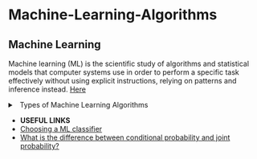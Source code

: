 # Machine-Learning-Algorithms

## Machine Learning

Machine learning (ML) is the scientific study of algorithms and statistical models that computer systems use in order to perform a specific task effectively without using explicit instructions, relying on patterns and inference instead. [Here](https://en.wikipedia.org/wiki/Machine_learning)
 
 <details> 
 <summary> 
 <a class="btnfire small stroke"><em class="fas fa-chevron-circle-down"></em>&nbsp;&nbsp;Types of Machine Learning Algorithms</a> 
 </summary>
  
  - [**Supervised learning**](https://github.com/arpitj07/Machine-Learning-Journey/blob/master/README.md#supervised-learning)
    - Nearest Neighbor
    - Naive Bayes
    - Decision Trees
    - Linear Regression
    - Support Vector Machines (SVM)
    - Neural Networks
    
    
  - [**Unsupervised Learning**](https://github.com/arpitj07/Machine-Learning-Journey/blob/master/README.md#unsupervised-learning)
    - Clustering
     - hierarchical clustering
     - k-means
     - mixture models
     - DBSCAN
     - OPTICS algorithm
    - Anomaly detection
     - Local Outlier Factor
    - Neural Networks
     - Autoencoders
     - Deep Belief Nets
     - Hebbian Learning
     - Generative Adversarial Networks
     - Self-organizing map
   Approaches for learning latent variable models such as
     - Expectation–maximization algorithm (EM)
     - Method of moments
    - Blind signal separation techniques
      - Principal component analysis
      - Independent component analysis
      - Non-negative matrix factorization
      - Singular value decomposition
      
      
  - [**Semi-supervised Learning**](https://github.com/arpitj07/Machine-Learning-Journey/blob/master/README.md#semi-supervised-learning)
  - [**Reinforcement Learning**](https://github.com/arpitj07/Machine-Learning-Journey/blob/master/README.md#reinforcement-learning)
    - Q-Learning
    - Temporal Difference (TD)
    - Deep Adversarial Networks
 </details>


- **USEFUL LINKS**
 - [Choosing a ML classifier](http://blog.echen.me/2011/04/27/choosing-a-machine-learning-classifier/)
 - [What is the difference between conditional probability and joint probability?
](https://qr.ae/TWh5Cd)

